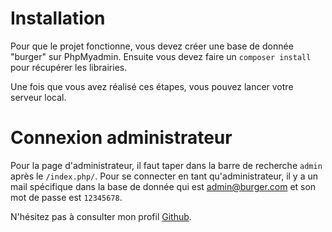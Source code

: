# Installation

Pour que le projet fonctionne, vous devez créer une base de donnée "burger" sur PhpMyadmin.
Ensuite vous devez faire un `composer install` pour récupérer les librairies.

Une fois que vous avez réalisé ces étapes, vous pouvez lancer votre serveur local.

# Connexion administrateur

Pour la page d'administrateur, il faut taper dans la barre de recherche `admin` après le `/index.php/`.
Pour se connecter en tant qu'administrateur, il y a un mail spécifique dans la base de donnée qui est admin@burger.com et son mot de passe est `12345678`.

N'hésitez pas à consulter mon profil [Github](https://github.com/sebcriado).
